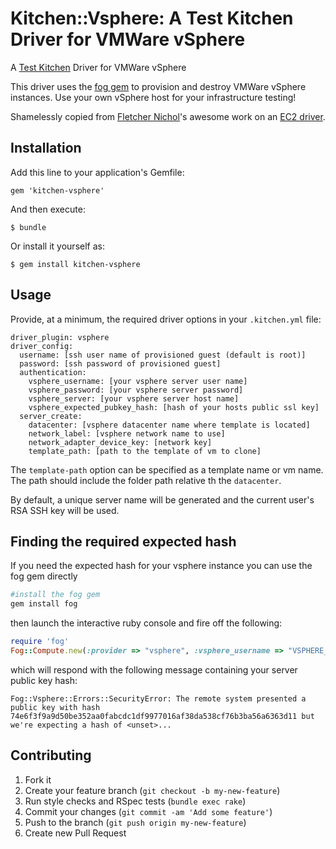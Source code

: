 # <a name="title"></a> Kitchen::Vsphere: A Test Kitchen Driver for VMWare vSphere

A [Test Kitchen](https://kitchen.ci/) Driver for VMWare vSphere

This driver uses the [fog gem](https://rubygems.org/gems/fog) to provision and destroy VMWare vSphere instances. Use your own vSphere host for your infrastructure testing!

Shamelessly copied from [Fletcher Nichol](https://github.com/fnichol)'s
awesome work on an [EC2 driver](https://github.com/opscode/kitchen-ec2).

## Installation

Add this line to your application's Gemfile:

    gem 'kitchen-vsphere'

And then execute:

    $ bundle

Or install it yourself as:

    $ gem install kitchen-vsphere

## Usage

Provide, at a minimum, the required driver options in your `.kitchen.yml` file:

    driver_plugin: vsphere
    driver_config:
      username: [ssh user name of provisioned guest (default is root)]
      password: [ssh password of provisioned guest]
      authentication:
        vsphere_username: [your vsphere server user name]
        vsphere_password: [your vsphere server password]
        vsphere_server: [your vsphere server host name]
        vsphere_expected_pubkey_hash: [hash of your hosts public ssl key]
      server_create:
        datacenter: [vsphere datacenter name where template is located]
        network_label: [vsphere network name to use]
        network_adapter_device_key: [network key]
        template_path: [path to the template of vm to clone]

The `template-path` option can be specified as a template name or vm name. The path should include the folder path relative th the `datacenter`.

By default, a unique server name will be generated and the current user's RSA SSH key will be used.

## Finding the required expected hash
If you need the expected hash for your vsphere instance you can use the fog gem directly
```bash
#install the fog gem
gem install fog
```
then launch the interactive ruby console and fire off the following:
```ruby
require 'fog'
Fog::Compute.new(:provider => "vsphere", :vsphere_username => "VSPHERE_USERNAME", :vsphere_password=> "PASSWORD", :vsphere_server => "HOSTNAME")
```

which will respond with the following message containing your server public key hash:
```
Fog::Vsphere::Errors::SecurityError: The remote system presented a public key with hash 74e6f3f9a9d50be352aa0fabcdc1df9977016af38da538cf76b3ba56a6363d11 but we're expecting a hash of <unset>...
```
## Contributing

1. Fork it
2. Create your feature branch (`git checkout -b my-new-feature`)
3. Run style checks and RSpec tests (`bundle exec rake`)
4. Commit your changes (`git commit -am 'Add some feature'`)
5. Push to the branch (`git push origin my-new-feature`)
6. Create new Pull Request
